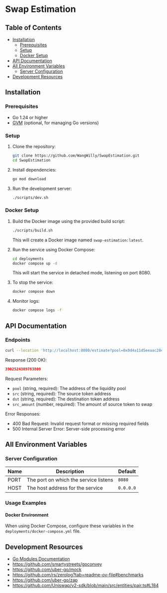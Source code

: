 # Swap Estimation

## Table of Contents
- [Installation](#installation)
  - [Prerequisites](#prerequisites)
  - [Setup](#setup)
  - [Docker Setup](#docker-setup)
- [API Documentation](#api-documentation)
- [All Environment Variables](#all-environment-variables)
  - [Server Configuration](#server-configuration)
- [Development Resources](#development-resources)

## Installation

### Prerequisites

- Go 1.24 or higher
- [GVM](https://github.com/moovweb/gvm) (optional, for managing Go versions)

### Setup

1. Clone the repository:
   ```bash
   git clone https://github.com/WangWilly/SwapEstimation.git
   cd SwapEstimation
   ```

2. Install dependencies:
   ```bash
   go mod download
   ```

3. Run the development server:
   ```bash
   ./scripts/dev.sh
   ```

### Docker Setup

1. Build the Docker image using the provided build script:
   ```bash
   ./scripts/build.sh
   ```
   This will create a Docker image named `swap-estimation:latest`.

2. Run the service using Docker Compose:
   ```bash
   cd deployments
   docker compose up -d
   ```
   This will start the service in detached mode, listening on port 8080.

3. To stop the service:
   ```bash
   docker compose down
   ```

4. Monitor logs:
   ```bash
   docker compose logs -f
   ```

## API Documentation

### Endpoints

```bash
curl --location 'http://localhost:8080/estimate?pool=0x0d4a11d5eeaac28ec3f61d100daf4d40471f1852&src=0xdAC17F958D2ee523a2206206994597C13D831ec7&dst=0xc02aaa39b223fe8d0a0e5c4f27ead9083c756cc2&src_amount=10000000'
```

Response (200 OK):
```json
3902524309783809
```

Request Parameters:
- `pool` (string, required): The address of the liquidity pool
- `src` (string, required): The source token address
- `dst` (string, required): The destination token address
- `src_amount` (number, required): The amount of source token to swap

Error Responses:
- 400 Bad Request: Invalid request format or missing required fields
- 500 Internal Server Error: Server-side processing error

## All Environment Variables

### Server Configuration
| Name | Description | Default |
|------|-------------|---------|
| PORT | The port on which the service listens | `8080` |
| HOST | The host address for the service | `0.0.0.0` |

### Usage Examples

#### Docker Environment
When using Docker Compose, configure these variables in the `deployments/docker-compose.yml` file.

## Development Resources

- [Go Modules Documentation](https://go.dev/wiki/Modules#quick-start)
- https://github.com/smartystreets/goconvey
- https://github.com/uber-go/mock
- https://github.com/rs/zerolog?tab=readme-ov-file#benchmarks
- https://github.com/uber-go/zap
- https://github.com/Uniswap/v2-sdk/blob/main/src/entities/pair.ts#L184
